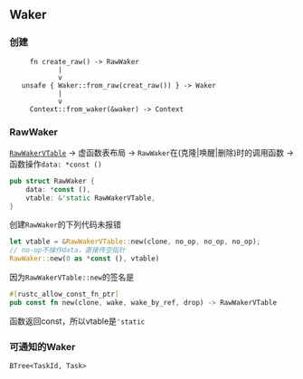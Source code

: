 ## Waker

### 创建
```
     fn create_raw() -> RawWaker
            |
            v
   unsafe { Waker::from_raw(creat_raw()) } -> Waker
            |
            v
     Context::from_waker(&waker) -> Context
```

### RawWaker

[`RawWakerVTable`](https://doc.rust-lang.org/std/task/struct.RawWakerVTable.html#methods) -> 虚函数表布局 -> `RawWaker`在(克隆|唤醒|删除)时的调用函数 -> 函数操作`data: *const ()`

```rust
pub struct RawWaker {
    data: *const (),
    vtable: &'static RawWakerVTable,
}
```


创建`RawWaker`的下列代码未报错
```rust
let vtable = &RawWakerVTable::new(clone, no_op, no_op, no_op);
// no-op不操作data，直接传空指针
RawWaker::new(0 as *const (), vtable)
```
因为`RawWakerVTable::new`的签名是
```rust
#[rustc_allow_const_fn_ptr]
pub const fn new(clone, wake, wake_by_ref, drop) -> RawWakerVTable
```
函数返回const，所以vtable是`'static`


### 可通知的Waker

`BTree<TaskId, Task>`
